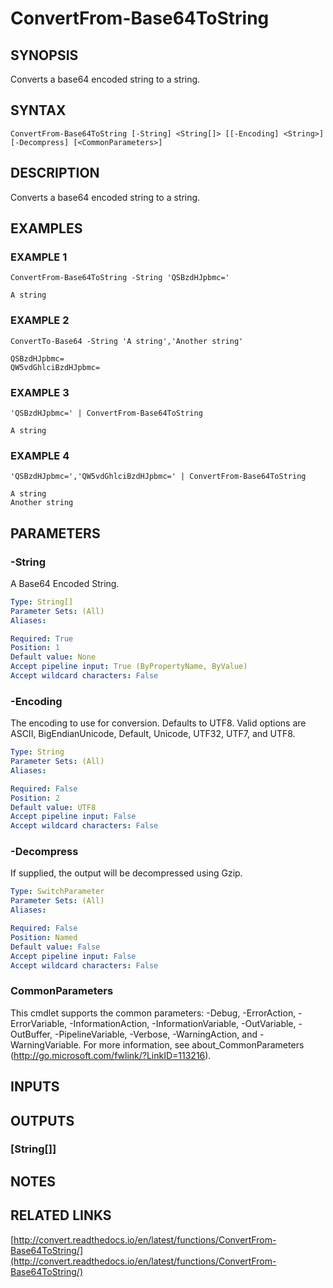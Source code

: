 # ConvertFrom-Base64ToString

## SYNOPSIS
Converts a base64 encoded string to a string.

## SYNTAX

```
ConvertFrom-Base64ToString [-String] <String[]> [[-Encoding] <String>] [-Decompress] [<CommonParameters>]
```

## DESCRIPTION
Converts a base64 encoded string to a string.

## EXAMPLES

### EXAMPLE 1
```
ConvertFrom-Base64ToString -String 'QSBzdHJpbmc='

A string
```

### EXAMPLE 2
```
ConvertTo-Base64 -String 'A string','Another string'

QSBzdHJpbmc=
QW5vdGhlciBzdHJpbmc=
```

### EXAMPLE 3
```
'QSBzdHJpbmc=' | ConvertFrom-Base64ToString

A string
```

### EXAMPLE 4
```
'QSBzdHJpbmc=','QW5vdGhlciBzdHJpbmc=' | ConvertFrom-Base64ToString

A string
Another string
```

## PARAMETERS

### -String
A Base64 Encoded String.

```yaml
Type: String[]
Parameter Sets: (All)
Aliases:

Required: True
Position: 1
Default value: None
Accept pipeline input: True (ByPropertyName, ByValue)
Accept wildcard characters: False
```

### -Encoding
The encoding to use for conversion.
Defaults to UTF8.
Valid options are ASCII, BigEndianUnicode, Default, Unicode, UTF32, UTF7, and UTF8.

```yaml
Type: String
Parameter Sets: (All)
Aliases:

Required: False
Position: 2
Default value: UTF8
Accept pipeline input: False
Accept wildcard characters: False
```

### -Decompress
If supplied, the output will be decompressed using Gzip.

```yaml
Type: SwitchParameter
Parameter Sets: (All)
Aliases:

Required: False
Position: Named
Default value: False
Accept pipeline input: False
Accept wildcard characters: False
```

### CommonParameters
This cmdlet supports the common parameters: -Debug, -ErrorAction, -ErrorVariable, -InformationAction, -InformationVariable, -OutVariable, -OutBuffer, -PipelineVariable, -Verbose, -WarningAction, and -WarningVariable.
For more information, see about_CommonParameters (http://go.microsoft.com/fwlink/?LinkID=113216).

## INPUTS

## OUTPUTS

### [String[]]

## NOTES

## RELATED LINKS

[http://convert.readthedocs.io/en/latest/functions/ConvertFrom-Base64ToString/](http://convert.readthedocs.io/en/latest/functions/ConvertFrom-Base64ToString/)

